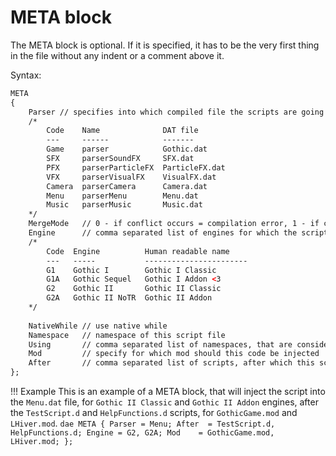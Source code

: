 # META block
The META block is optional. If it is specified, it has to be the very first thing in the file without any indent or a comment above it.

Syntax:
```dae
META
{
    Parser // specifies into which compiled file the scripts are going to be injected
    /*
        Code    Name              DAT file
        ---     ------            -------
        Game    parser            Gothic.dat
        SFX     parserSoundFX     SFX.dat
        PFX     parserParticleFX  ParticleFX.dat
        VFX     parserVisualFX    VisualFX.dat
        Camera  parserCamera      Camera.dat
        Menu    parserMenu        Menu.dat
        Music   parserMusic       Music.dat
    */
    MergeMode   // 0 - if conflict occurs = compilation error, 1 - if conflict occurs = hook
    Engine      // comma separated list of engines for which the scripts will be injected 
    /*
        Code  Engine          Human readable name
        ---   -----           -----------------------
        G1    Gothic I        Gothic I Classic
        G1A   Gothic Sequel   Gothic I Addon <3
        G2    Gothic II       Gothic II Classic
        G2A   Gothic II NoTR  Gothic II Addon
    */
  
    NativeWhile // use native while
    Namespace   // namespace of this script file
    Using       // comma separated list of namespaces, that are considered local for this script file
    Mod         // specify for which mod should this code be injected
    After       // comma separated list of scripts, after which this script should be parsed
};
```
  
!!! Example
    This is an example of a META block, that will inject the script into the `Menu.dat` file, for `Gothic II Classic` and `Gothic II Addon` engines, after the `TestScript.d` and `HelpFunctions.d` scripts, for `GothicGame.mod` and `LHiver.mod`.
    ```dae
    META
    {
        Parser = Menu;
        After  = TestScript.d, HelpFunctions.d;
        Engine = G2, G2A;
        Mod    = GothicGame.mod, LHiver.mod;
    };
    ```